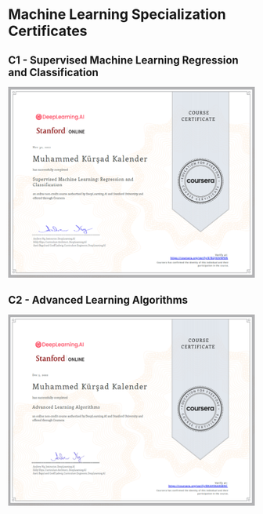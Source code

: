 # Machine Learning Specialization Certificates

## C1 - Supervised Machine Learning Regression and Classification

![](/Certifications/Machine-Learning-Specialization/helper/c1certificate.PNG)

## C2 - Advanced Learning Algorithms

![](/Certifications/Machine-Learning-Specialization/helper/c2certificate.PNG)
